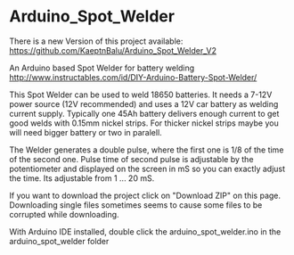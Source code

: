 # Arduino_Spot_Welder
There is a new Version of this project available: https://github.com/KaeptnBalu/Arduino_Spot_Welder_V2

An Arduino based Spot Welder for battery welding
http://www.instructables.com/id/DIY-Arduino-Battery-Spot-Welder/

This Spot Welder can be used to weld 18650 batteries. It needs a 7-12V power source (12V recommended) and uses a 12V car battery as welding current supply. Typically one 45Ah battery delivers enough current to get good welds with 0.15mm nickel strips. For thicker nickel strips maybe you will need bigger battery or two in paralell.

The Welder generates a double pulse, where the first one is 1/8 of the time of the second one. Pulse time of second pulse is adjustable by the potentiometer and displayed on the screen in mS so you can exactly adjust the time. Its adjustable from 1 ... 20 mS.

If you want to download the project click on "Download ZIP" on this page. Downloading single files sometimes seems to cause some files to be corrupted while downloading.

With Arduino IDE installed, double click the arduino_spot_welder.ino in the arduino_spot_welder folder
